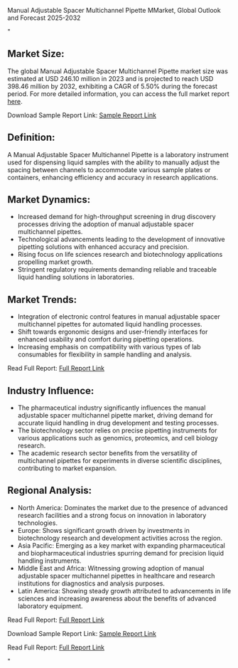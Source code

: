 Manual Adjustable Spacer Multichannel Pipette MMarket, Global Outlook and Forecast 2025-2032

"<html>
  <h2>Market Size:</h2>
  <p>The global Manual Adjustable Spacer Multichannel Pipette market size was estimated at USD 246.10 million in 2023 and is projected to reach USD 398.46 million by 2032, exhibiting a CAGR of 5.50% during the forecast period. For more detailed information, you can access the full market report <a href='https://www.statsmarketresearch.com/global-manual-adjustable-spacer-multichannel-pipette-m-forecast-2025-2032-961-8028659'>here</a>.</p>
  <p>Download Sample Report Link: <a href='https://www.statsmarketresearch.com/download-free-sample/8028659/global-manual-adjustable-spacer-multichannel-pipette-m-forecast-2025-2032-961'>Sample Report Link</a></p>

  <h2>Definition:</h2>
  <p>A Manual Adjustable Spacer Multichannel Pipette is a laboratory instrument used for dispensing liquid samples with the ability to manually adjust the spacing between channels to accommodate various sample plates or containers, enhancing efficiency and accuracy in research applications.</p>

  <h2>Market Dynamics:</h2>
  <ul>
    <li>Increased demand for high-throughput screening in drug discovery processes driving the adoption of manual adjustable spacer multichannel pipettes.</li>
    <li>Technological advancements leading to the development of innovative pipetting solutions with enhanced accuracy and precision.</li>
    <li>Rising focus on life sciences research and biotechnology applications propelling market growth.</li>
    <li>Stringent regulatory requirements demanding reliable and traceable liquid handling solutions in laboratories.</li>
  </ul>

  <h2>Market Trends:</h2>
  <ul>
    <li>Integration of electronic control features in manual adjustable spacer multichannel pipettes for automated liquid handling processes.</li>
    <li>Shift towards ergonomic designs and user-friendly interfaces for enhanced usability and comfort during pipetting operations.</li>
    <li>Increasing emphasis on compatibility with various types of lab consumables for flexibility in sample handling and analysis.</li>
  </ul>
  <p>Read Full Report: <a href='https://www.statsmarketresearch.com/global-manual-adjustable-spacer-multichannel-pipette-m-forecast-2025-2032-961-8028659'>Full Report Link</a></p>

  <h2>Industry Influence:</h2>
  <ul>
    <li>The pharmaceutical industry significantly influences the manual adjustable spacer multichannel pipette market, driving demand for accurate liquid handling in drug development and testing processes.</li>
    <li>The biotechnology sector relies on precise pipetting instruments for various applications such as genomics, proteomics, and cell biology research.</li>
    <li>The academic research sector benefits from the versatility of multichannel pipettes for experiments in diverse scientific disciplines, contributing to market expansion.</li>
  </ul>

  <h2>Regional Analysis:</h2>
  <ul>
    <li>North America: Dominates the market due to the presence of advanced research facilities and a strong focus on innovation in laboratory technologies.</li>
    <li>Europe: Shows significant growth driven by investments in biotechnology research and development activities across the region.</li>
    <li>Asia Pacific: Emerging as a key market with expanding pharmaceutical and biopharmaceutical industries spurring demand for precision liquid handling instruments.</li>
    <li>Middle East and Africa: Witnessing growing adoption of manual adjustable spacer multichannel pipettes in healthcare and research institutions for diagnostics and analysis purposes.</li>
    <li>Latin America: Showing steady growth attributed to advancements in life sciences and increasing awareness about the benefits of advanced laboratory equipment.</li>
  </ul>
  <p>Read Full Report: <a href='https://www.statsmarketresearch.com/global-manual-adjustable-spacer-multichannel-pipette-m-forecast-2025-2032-961-8028659'>Full Report Link</a></p>
</html>

<p>Download Sample Report Link: <a href='https://www.statsmarketresearch.com/download-free-sample/8028659/global-manual-adjustable-spacer-multichannel-pipette-m-forecast-2025-2032-961'>Sample Report Link</a></p>
<p>Read Full Report: <a href='https://www.statsmarketresearch.com/global-manual-adjustable-spacer-multichannel-pipette-m-forecast-2025-2032-961-8028659'>Full Report Link</a></p>"
